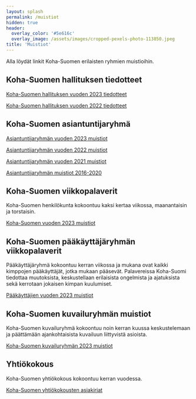 ```yaml
---
layout: splash
permalink: /muistiot
hidden: true
header:
  overlay_color: '#5e616c'
  overlay_image: /assets/images/cropped-pexels-photo-113850.jpeg
title: 'Muistiot'
---
```


Alla löydät linkit Koha-Suomen erilaisten ryhmien muistioihin.

## Koha-Suomen hallituksen tiedotteet

[Koha-Suomen hallituksen vuoden 2023 tiedotteet](/hallituksentiedotteet2023)

[Koha-Suomen hallituksen vuoden 2022 tiedotteet](/hallituksentiedotteet2022)

## Koha-Suomen asiantuntijaryhmä

[Asiantuntijaryhmän vuoden 2023 muistiot](/asiantuntijaryhma2023)

[Asiantuntijaryhmän vuoden 2022 muistiot](/asiantuntijaryhma2022)

[Asiantuntijaryhmän vuoden 2021 muistiot](/asiantuntijaryhma2021)

[Asiantuntijaryhmän muistiot 2016-2020](/asiantuntijaryhmavanhemmat)


## Koha-Suomen viikkopalaverit

Koha-Suomen henkilökunta kokoontuu kaksi kertaa viikossa, maanantaisin ja torstaisin.

[Koha-Suomen vuoden 2023 muistiot](/kohasuomi2023)

## Koha-Suomen pääkäyttäjäryhmän viikkopalaverit

Pääkäyttäjäryhmä kokoontuu kerran viikossa ja mukana ovat kaikki kimppojen pääkäyttäjät, jotka mukaan pääsevät. Palavereissa Koha-Suomi tiedottaa muutoksista, keskustellaan erilaisista ongelmista ja ajatuksista sekä kerrotaan jokaisen kimpan kuulumiset.

[Pääkäyttäjien vuoden 2023 muistiot](/paakayttajat2023)

## Koha-Suomen kuvailuryhmän muistiot

Koha-Suomen kuvailuryhmä kokoontuu noin kerran kuussa keskustelemaan ja päättämään ajankohtaisista kuvailuun liittyvistä asioista.

[Koha-Suomen kuvailuryhmän 2023 muistiot](/kuvailuryhma2023)

## Yhtiökokous

Koha-Suomen yhtiökokous kokoontuu kerran vuodessa.

[Koha-Suomen yhtiökokousten asiakirjat](/yhtiokokoukset)
